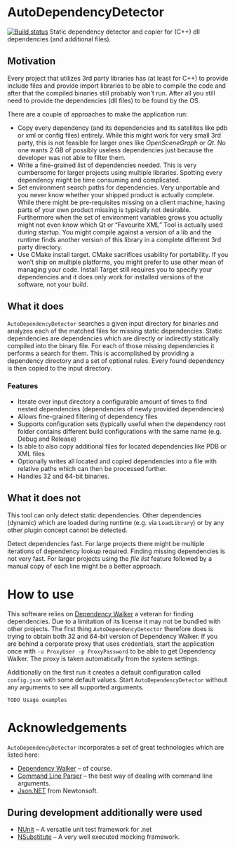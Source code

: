 # AutoDependencyDetector
[![Build status](https://ci.appveyor.com/api/projects/status/jd0t5yk6cengkel6/branch/master?svg=true)](https://ci.appveyor.com/project/Seikilos/autodependencydetector/branch/master)
Static dependency detector and copier for (C++) dll dependencies (and additional files).

## Motivation
Every project that utilizes 3rd party libraries has (at least for C++) to provide include files and provide import libraries to be able to compile the code and after that the compiled binaries still probably won't run. After all you still need to provide the dependencies (dll files) to be found by the OS.

There are a couple of approaches to make the application run:
* Copy every dependency (and its dependencies and its satellites like pdb or xml or config files) entirely. While this might work for very small 3rd party, this is not feasible for larger ones like *OpenSceneGraph* or *Qt*. No one wants 2 GB of possibly useless dependencies just because the developer was not able to filter them.
* Write a fine-grained list of dependencies needed. This is very cumbersome for larger projects using multiple libraries. Spotting every dependency might be time consuming and complicated.
* Set environment search paths for dependencies. Very unportable and you never know whether your shipped product is actually complete. While there might be pre-requisites missing on a client machine, having parts of your own product missing is typically not desirable. Furthermore when the set of environment variables grows you actually might not even know which Qt or “Favourite XML” Tool is actually used during startup. You might compile against a version of a lib and the runtime finds another version of this library in a complete different 3rd party directory.
* Use CMake install target. CMake sacrifices usability for portability. If you won’t ship on multiple platforms, you might prefer to use other mean of managing your code. Install Target still requires you to specify your dependencies and it does only work for installed versions of the software, not your build. 

## What it does
`AutoDependencyDetector` searches a given input directory for binaries and analyzes each of the matched files for missing static dependencies. Static dependencies are dependencies which are directly or indirectly statically compiled into the binary file.
For each of those missing dependencies it performs a search for them. This is accomplished by providing a dependency directory and a set of optional rules. Every found dependency is then copied to the input directory.

### Features
* Iterate over input directory a configurable amount of times to find nested dependencies (dependencies of newly provided dependencies)
* Allows fine-grained filtering of dependency files
* Supports configuration sets (typically useful when the dependency root folder contains different build configurations with the same name (e.g. Debug and Release)
* Is able to also copy additional files for located dependencies like PDB or XML files
* Optionally writes all located and copied dependencies into a file with relative paths which can then be processed further.
* Handles 32 and 64-bit binaries.

## What it does not
This tool can only detect static dependencies. Other dependencies (dynamic) which are loaded during runtime (e.g. via `LoadLibrary`) or by any other plugin concept cannot be detected.

Detect dependencies fast. For large projects there might be multiple iterations of dependency lookup required. Finding missing dependencies is not very fast. For larger projects using the *file list* feature followed by a manual copy of each line might be a better approach.

# How to use
This software relies on [Dependency Walker]( http://www.dependencywalker.com/) a veteran for finding dependencies. Due to a limitation of its license it may not be bundled with other projects. The first thing `AutoDependencyDetector` therefore does is trying to obtain both 32 and 64-bit version of Dependency Walker. If you are behind a corporate proxy that uses credentials, start the application once with `-u ProxyUser -p ProxyPassword` to be able to get Dependency Walker. The proxy is taken automatically from the system settings.

Additionally on the first run it creates a default configuration called `config.json` with some default values. Start `AutoDependencyDetector` without any arguments to see all supported arguments.

`TODO Usage examples`

# Acknowledgements
`AutoDependencyDetector` incorporates a set of great technologies which are listed here:
* [Dependency Walker]( http://www.dependencywalker.com/) – of course.
* [Command Line Parser](https://github.com/gsscoder/commandline) – the best way of dealing with command line arguments.
* [Json.NET]( http://www.newtonsoft.com/json) from Newtonsoft. 

## During development additionally were used
* [NUnit](https://github.com/nunit/nunit) – A versatile unit test framework for .net
* [NSubstitute](http://nsubstitute.github.io) – A very well executed mocking framework.

